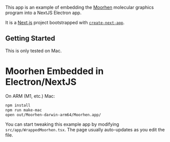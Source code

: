 This app is an example of embedding the [Moorhen](https://github.com/moorhen-coot/Moorhen) molecular graphics program into a NextJS Electron app.

It is a [Next.js](https://nextjs.org) project bootstrapped with [`create-next-app`](https://nextjs.org/docs/app/api-reference/cli/create-next-app).

## Getting Started

This is only tested on Mac.

# Moorhen Embedded in Electron/NextJS

On ARM (M1, etc.) Mac:
```bash
npm install
npm run make-mac
open out/Moorhen-darwin-arm64/Moorhen.app/
```

You can start tweaking this example app by modifying `src/app/WrappedMoorhen.tsx`. The page usually auto-updates as you edit the file.
